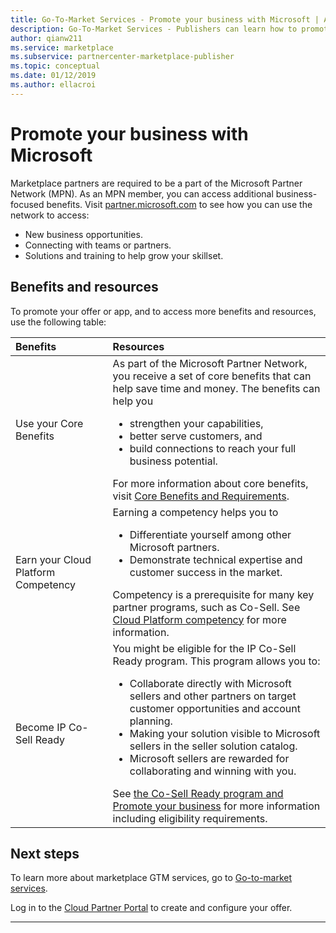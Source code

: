 ```yaml
---
title: Go-To-Market Services - Promote your business with Microsoft | Azure
description: Go-To-Market Services - Publishers can learn how to promote your business with Microsoft in this section.
author: qianw211
ms.service: marketplace
ms.subservice: partnercenter-marketplace-publisher
ms.topic: conceptual
ms.date: 01/12/2019
ms.author: ellacroi
---
```


# Promote your business with Microsoft

Marketplace partners are required to be a part of the Microsoft Partner Network (MPN). As an MPN member, you can access additional business-focused benefits. Visit [partner.microsoft.com](https://partner.microsoft.com) to see how you can use the network to access:

* New business opportunities.
* Connecting with teams or partners.
* Solutions and training to help grow your skillset.

## Benefits and resources

To promote your offer or app, and to access more benefits and resources, use the following table:

| Benefits | Resources |
|:--- |:--- |
| Use your Core Benefits | As part of the Microsoft Partner Network, you receive a set of core benefits that can help save time and money. The benefits can help you <ul> <li> strengthen your capabilities, </li> <li> better serve customers, and </li> <li> build connections to reach your full business potential. </li> </ul> For more information about core benefits, visit [Core Benefits and Requirements](https://partner.microsoft.com/membership/core-benefits#tab-content-1). |
| Earn your Cloud Platform Competency | Earning a competency helps you to <ul> <li> Differentiate yourself among other Microsoft partners. </li> <li> Demonstrate technical expertise and customer success in the market. </li> </ul> Competency is a prerequisite for many key partner programs, such as Co-Sell. See [Cloud Platform competency](https://partner.microsoft.com/reach-customers/selling-with-microsoft) for more information. |
| Become IP Co-Sell Ready | You might be eligible for the IP Co-Sell Ready program.  This program allows you to: <ul> <li> Collaborate directly with Microsoft sellers and other partners on target customer opportunities and account planning. </li> <li> Making your solution visible to Microsoft sellers in the seller solution catalog. </li> <li> Microsoft sellers are rewarded for collaborating and winning with you. </li> </ul> See [the Co-Sell Ready program and Promote your business](https://partner.microsoft.com/reach-customers/selling-with-microsoft) for more information including eligibility requirements. |

## Next steps

To learn more about marketplace GTM services, go to [Go-to-market services](https://partner.microsoft.com/reach-customers/gtm).

Log in to the [Cloud Partner Portal](https://cloudpartner.azure.com) to create and configure your offer.

---
